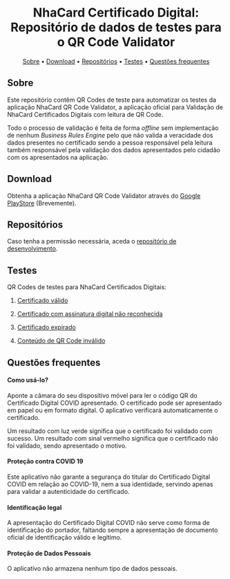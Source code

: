 <h1 align="center">
 NhaCard Certificado Digital: Repositório de dados de testes para o QR Code Validator
</h1>

<p align="center">
  <a href="#sobre">Sobre</a> •
  <a href="#download">Download</a> •
  <a href="#repositorios">Repositórios</a> •
  <a href="#testes">Testes</a> •
  <a href="#questoes-frequentes">Questões frequentes</a>
</p>

## Sobre

Este repositório contêm QR Codes de teste para automatizar os testes da aplicação NhaCard QR Code Validator, a aplicação oficial para Validação de NhaCard Certificados Digitais com leitura de QR Code. 

Todo o processo de validação é feita de forma _offline_ sem implementação de nenhum _Business Rules Engine_ pelo que não valida a veracidade dos dados presentes no certificado sendo a pessoa responsável pela leitura também responsável pela validação dos dados apresentados pelo cidadão com os apresentados na aplicação.

## Download

Obtenha a aplicação NhaCard QR Code Validator através do [Google PlayStore]() (Brevemente).

## Repositórios

Caso tenha a permissão necessária, aceda o [repositório de desenvolvimento]().

## Testes

QR Codes de testes para NhaCard Certificados Digitais:

1. [Certificado válido](CV/1.3.0/1/qr.png)

2. [Certificado com assinatura digital não reconhecida](CV/1.3.0/2/qr.png)

3. [Certificado expirado](CV/1.3.0/3/qr.png)

4. [Conteúdo de QR Code inválido](CV/1.3.0/4/qr.png)

## Questões frequentes

#### Como usá-lo?
Aponte a câmara do seu dispositivo móvel para ler o código QR do Certificado Digital COVID apresentado. O certificado pode ser apresentado em papel ou em formato digital.
O aplicativo verificará automaticamente o certificado.

Um resultado com luz verde significa que o certificado foi validado com sucesso.
Um resultado com sinal vermelho significa que o certificado não foi validado, sendo apresentado o motivo.

#### Proteção contra COVID 19
Este aplicativo não garante a segurança do titular do Certificado Digital COVID em relação ao COVID-19, nem a sua identidade, servindo apenas para validar a autenticidade do certificado.

#### Identificação legal
A apresentação do Certificado Digital COVID não serve como forma de identificação do portador, faltando sempre a apresentação de documento oficial de identificação válido e legítimo.

#### Proteção de Dados Pessoais
O aplicativo não armazena nenhum tipo de dados pessoais.